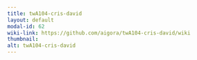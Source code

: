 ```yaml
---
title: twA104-cris-david
layout: default
modal-id: 62
wiki-link: https://github.com/aigora/twA104-cris-david/wiki
thumbnail: 
alt: twA104-cris-david
---
```

